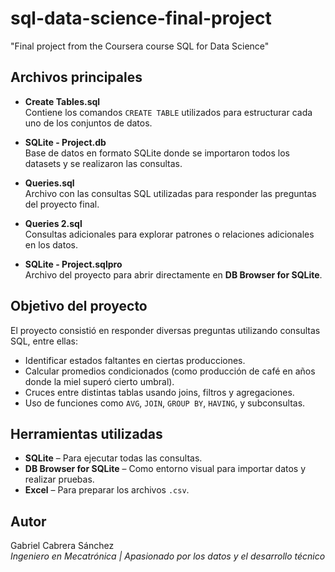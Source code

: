 # sql-data-science-final-project
"Final project from the Coursera course SQL for Data Science"


## Archivos principales

- **Create Tables.sql**  
  Contiene los comandos `CREATE TABLE` utilizados para estructurar cada uno de los conjuntos de datos.

- **SQLite - Project.db**  
  Base de datos en formato SQLite donde se importaron todos los datasets y se realizaron las consultas.

- **Queries.sql**  
  Archivo con las consultas SQL utilizadas para responder las preguntas del proyecto final.

- **Queries 2.sql**  
  Consultas adicionales para explorar patrones o relaciones adicionales en los datos.

- **SQLite - Project.sqlpro**  
  Archivo del proyecto para abrir directamente en **DB Browser for SQLite**.

## Objetivo del proyecto

El proyecto consistió en responder diversas preguntas utilizando consultas SQL, entre ellas:

- Identificar estados faltantes en ciertas producciones.
- Calcular promedios condicionados (como producción de café en años donde la miel superó cierto umbral).
- Cruces entre distintas tablas usando joins, filtros y agregaciones.
- Uso de funciones como `AVG`, `JOIN`, `GROUP BY`, `HAVING`, y subconsultas.

## Herramientas utilizadas

- **SQLite** – Para ejecutar todas las consultas.
- **DB Browser for SQLite** – Como entorno visual para importar datos y realizar pruebas.
- **Excel** – Para preparar los archivos `.csv`.

## Autor

Gabriel Cabrera Sánchez  
*Ingeniero en Mecatrónica | Apasionado por los datos y el desarrollo técnico*
